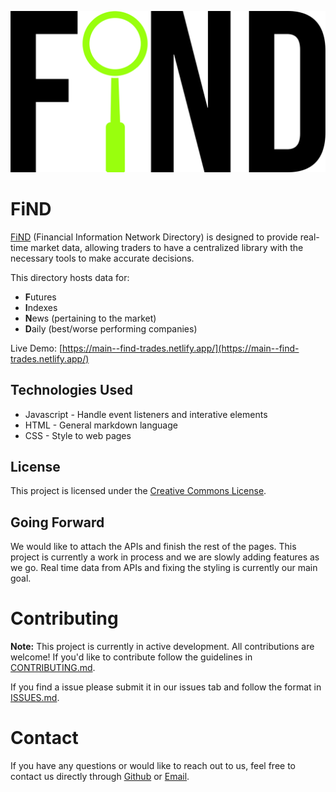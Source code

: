 [![Logo](Images/FiND.png)](https://main--find-trades.netlify.app/)

# FiND
[FiND](https://main--find-trades.netlify.app/) (Financial Information Network Directory) is designed to provide real-time market data, allowing traders to have a centralized library with the necessary tools to make accurate decisions.

This directory hosts data for:
- **F**utures
- **I**ndexes
- **N**ews (pertaining to the market)
- **D**aily (best/worse performing companies)

Live Demo: [https://main--find-trades.netlify.app/](https://main--find-trades.netlify.app/)

## Technologies Used
- Javascript - Handle event listeners and interative elements
- HTML - General markdown language
- CSS - Style to web pages

## License
This project is licensed under the [Creative Commons License](LICENSE).

## Going Forward
We would like to attach the APIs and finish the rest of the pages. This project is currently a work in process and we are slowly adding features as we go. Real time data from APIs and fixing the styling is currently our main goal.

# Contributing
**Note:** This project is currently in active development. All contributions are welcome! If you'd like to contribute follow the guidelines in [CONTRIBUTING.md](CONTRIBUTING.md).

If you find a issue please submit it in our issues tab and follow the format in [ISSUES.md](ISSUES.md).

# Contact
If you have any questions or would like to reach out to us, feel free to contact us directly through [Github](https://github.com/navraj213) or [Email](mailto:navrajs213@gmail.com).